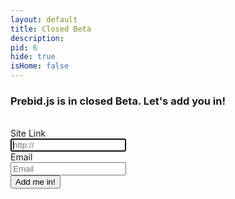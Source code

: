 ```yaml
---
layout: default
title: Closed Beta
description: 
pid: 6
hide: true
isHome: false
---
```




<div class="text-center">
<h3><span class="label label-warning">Prebid.js is in closed Beta. Let's add you in!</span></h3>
<br>
</div>

<div class="form-horizontal">
  <div class="form-group">
    <label class="col-sm-2 control-label">Site Link</label>
    <div class="col-sm-10">
      <input class="form-control" id="site-field" placeholder="http://" autofocus required>
    </div>
  </div>
  <div class="form-group">
    <label class="col-sm-2 control-label">Email</label>
    <div class="col-sm-10">
      <input class="form-control" placeholder="Email" id="email-field" required>
    </div>
  </div>
  <div class="form-group">
    <div class="col-sm-offset-2 col-sm-10">
      <button class="btn btn-success" id="submit-email" onclick="submitEmail()">Add me in!</button>
    </div>
  </div>
</div>